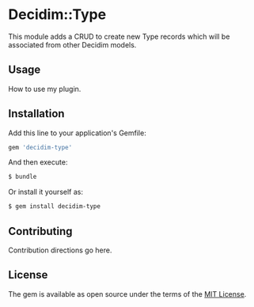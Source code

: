 # Decidim::Type
  This module adds a CRUD to create new Type records which will be associated from other Decidim models.

## Usage
How to use my plugin.

## Installation
Add this line to your application's Gemfile:

```ruby
gem 'decidim-type'
```

And then execute:
```bash
$ bundle
```

Or install it yourself as:
```bash
$ gem install decidim-type
```

## Contributing
Contribution directions go here.

## License
The gem is available as open source under the terms of the [MIT License](http://opensource.org/licenses/MIT).
